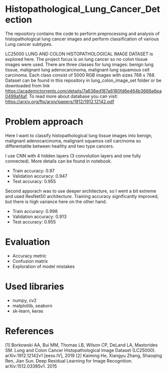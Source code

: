 # Histopathological_Lung_Cancer_Detection
The repository contains the code to perform preprocessing and analysis of histopathological lung cancer images and perform classification of various Lung cancer subtypes.


LC25000 LUNG AND COLON HISTOPATHOLOGICAL IMAGE DATASET is explored here. The project focus is on lung cancer so no colon tissue images were used. There are three classes for lung images: benign lung tissue, malignant lung adenocarcinoma, malignant lung squamous cell carcinoma. Each class consist of 5000 RGB images with sizes 768 x 768. Dataset can be found in this repository in lung_colon_image_set folder or be downloaded from link https://academictorrents.com/details/7a638ed187a6180fd6e464b3666a6ea0499af4af. To read more about database you can visit: https://arxiv.org/ftp/arxiv/papers/1912/1912.12142.pdf


# Problem approach

Here I want to classify histopathological lung tissue images into benign, malignant adenocarcinoma, malignant squamos cell carcinoma so differentatite between healthy and two type cancers.


I use CNN with 4 hidden layers (3 convolution layers and one fully connected). More details can be found in notebook. 
  - Train accuracy: 0.97
  - Validation accuracy: 0.947
  - Test accuracy: 0.955



Second apporach was to use deeper architecture, so I went a bit extreme and used ResNet50 architecture. Training accuracy significantly improved, but there is high variance here on the other hand.
  
  - Train accuracy: 0.998
  - Validation accuracy: 0.913
  - Test accuracy: 0.955

# Evaluation

  - Accuracy metric
  - Confusion matrix
  - Exploration of model mistakes
  
# Used libraries

- numpy, cv2
- matplotlib, seaborn
- sk-learn, keras

# References 
[1] Borkowski AA, Bui MM, Thomas LB, Wilson CP, DeLand LA, Mastorides SM. Lung and Colon Cancer Histopathological Image Dataset (LC25000). arXiv:1912.12142v1 [eess.IV], 2019
[2] Kaiming He, Xiangyu Zhang, Shaoqing Ren, Jian Sun. Deep Residual Learning for Image Recognition. arXiv:1512.03385v1. 2015
